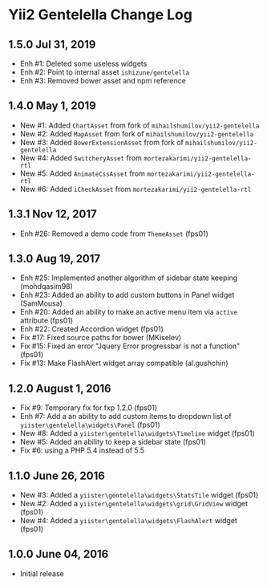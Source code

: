 Yii2 Gentelella Change Log
==========================

1.5.0 Jul 31, 2019
-----------------------

- Enh #1: Deleted some useless widgets
- Enh #2: Point to internal asset `ishizune/gentelella`
- Enh #3: Removed bower asset and npm reference


1.4.0 May 1, 2019
-----------------------

- New #1: Added `ChartAsset` from fork of `mihailshumilov/yii2-gentelella`
- New #2: Added `MapAsset` from fork of `mihailshumilov/yii2-gentelella`
- New #3: Added `BowerExtensionAsset` from fork of `mihailshumilov/yii2-gentelella`
- New #4: Added `SwitcheryAsset` from `mortezakarimi/yii2-gentelella-rtl`
- New #5: Added `AnimateCssAsset` from `mortezakarimi/yii2-gentelella-rtl`
- New #6: Added `iCheckAsset` from `mortezakarimi/yii2-gentelella-rtl`

1.3.1 Nov 12, 2017
------------------

- Enh #26: Removed a demo code from `ThemeAsset` (fps01)

1.3.0 Aug 19, 2017
------------------

- Enh #25: Implemented another algorithm of sidebar state keeping (mohdqasim98)
- Enh #23: Added an ability to add custom buttons in Panel widget (SamMousa)
- Enh #20: Added an ability to make an active menu item via `active` attribute (fps01)
- Enh #22: Created Accordion widget (fps01)
- Fix #17: Fixed source paths for bower (MKiselev)
- Fix #15: Fixed an error "Jquery Error progressbar is not a function" (fps01)
- Fix #13: Make FlashAlert widget array compatible (al.gushchin)

1.2.0 August 1, 2016
--------------------

- Fix #9: Temporary fix for fxp 1.2.0 (fps01)
- Enh #7: Add a an ability to add custom items to dropdown list of `yiister\gentelella\widgets\Panel` (fps01)
- New #8: Added a `yiister\gentelella\widgets\Timeline` widget (fps01)
- New #5: Added an ability to keep a sidebar state (fps01)
- Fix #6: using a PHP 5.4 instead of 5.5

1.1.0 June 26, 2016
-------------------

- New #3: Added a `yiister\gentelella\widgets\StatsTile` widget (fps01)
- New #2: Added a `yiister\gentelella\widgets\grid\GridView` widget (fps01)
- New #4: Added a `yiister\gentelella\widgets\FlashAlert` widget (fps01)

1.0.0 June 04, 2016
-------------------

- Initial release
